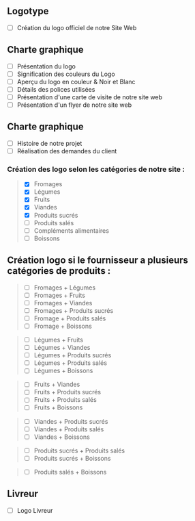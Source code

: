 ## Logotype
- [ ] Création du logo officiel de notre Site Web

## Charte graphique
- [ ] Présentation du logo
- [ ] Signification des couleurs du Logo
- [ ] Aperçu du logo en couleur & Noir et Blanc
- [ ] Détails des polices utilisées
- [ ] Présentation d'une carte de visite de notre site web
- [ ] Présentation d'un flyer de notre site web

## Charte graphique
- [ ] Histoire de notre projet
- [ ] Réalisation des demandes du client

### Création des logo selon les catégories de notre site :
> - [x] Fromages
> - [x] Légumes
> - [x] Fruits
> - [x] Viandes
> - [x] Produits sucrés
> - [ ] Produits salés
> - [ ] Compléments alimentaires
> - [ ] Boissons

## Création logo si le fournisseur a plusieurs catégories de produits :
> - [ ] Fromages + Légumes
> - [ ] Fromages + Fruits
> - [ ] Fromages + Viandes
> - [ ] Fromages + Produits sucrés
> - [ ] Fromage + Produits salés
> - [ ] Fromage + Boissons

> - [ ] Légumes + Fruits
> - [ ] Légumes + Viandes
> - [ ] Légumes + Produits sucrés
> - [ ] Légumes + Produits salés
> - [ ] Légumes + Boissons

> - [ ] Fruits + Viandes
> - [ ] Fruits + Produits sucrés
> - [ ] Fruits + Produits salés
> - [ ] Fruits + Boissons

> - [ ] Viandes + Produits sucrés
> - [ ] Viandes + Produits salés
> - [ ] Viandes + Boissons

> - [ ] Produits sucrés + Produits salés
> - [ ] Produits sucrés + Boissons

> - [ ] Produits salés + Boissons


## Livreur
- [ ] Logo Livreur
